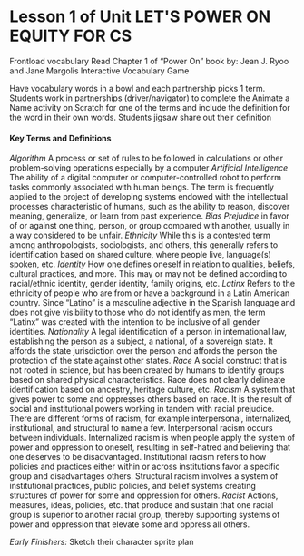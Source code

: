# Lesson 1 of Unit LET'S POWER ON EQUITY FOR CS

Frontload vocabulary 
Read Chapter 1 of “Power On” book by: Jean J. Ryoo and Jane Margolis
Interactive Vocabulary Game

Have vocabulary words in a bowl and each partnership picks 1 term.
Students work in partnerships (driver/navigator) to complete the Animate a Name activity on Scratch for one of the terms and include the definition for the word in their own words.
Students  jigsaw share out their definition

#### Key Terms and Definitions

_Algorithm_ 
A process or set of rules to be followed in calculations or other problem-solving operations especially by a computer
_Artificial Intelligence_
The ability of a digital computer or computer-controlled robot to perform tasks commonly associated with human beings. The term is frequently applied to the project of developing
systems endowed with the intellectual processes characteristic of humans, such as the ability to reason, discover meaning, generalize, or learn from past experience.
_Bias_ 
*Prejudice* 
in favor of or against one thing, person, or group compared with another, usually in a way considered to be unfair.
*Ethnicity*
While this is a contested term among anthropologists, sociologists, and others, this generally refers to identification based on shared culture, where people live, language(s)
spoken, etc.
*Identity*
How one defines oneself in relation to qualities, beliefs, cultural practices, and more. This may or may not be defined according to racial/ethnic identity, gender identity, family
origins, etc.
*Latinx*
Refers to the ethnicity of people who are from or have a background in a Latin American country. Since “Latino” is a masculine adjective in the Spanish language and does not give
visibility to those who do not identify as men, the term “Latinx” was created with the intention to be inclusive of all gender identities.
*Nationality*
A legal identification of a person in international law, establishing the person as a subject,
a national, of a sovereign state. It affords the state jurisdiction over the person and affords
the person the protection of the state against other states.
*Race*
A social construct that is not rooted in science, but has been created by humans to
identify groups based on shared physical characteristics. Race does not clearly delineate
identification based on ancestry, heritage culture, etc.
*Racism*
A system that gives power to some and oppresses others based on race. It is the result of
social and institutional powers working in tandem with racial prejudice. There are different
forms of racism, for example interpersonal, internalized, institutional, and structural to
name a few. Interpersonal racism occurs between individuals. Internalized racism is when
people apply the system of power and oppression to oneself, resulting in self-hatred and
believing that one deserves to be disadvantaged. Institutional racism refers to how
policies and practices either within or across institutions favor a specific group and
disadvantages others. Structural racism involves a system of institutional practices, public
policies, and belief systems creating structures of power for some and oppression for
others.
*Racist*
Actions, measures, ideas, policies, etc. that produce and sustain that one racial group is
superior to another racial group, thereby supporting systems of power and oppression that
elevate some and oppress all others.


*Early Finishers:*
Sketch their character sprite plan 

